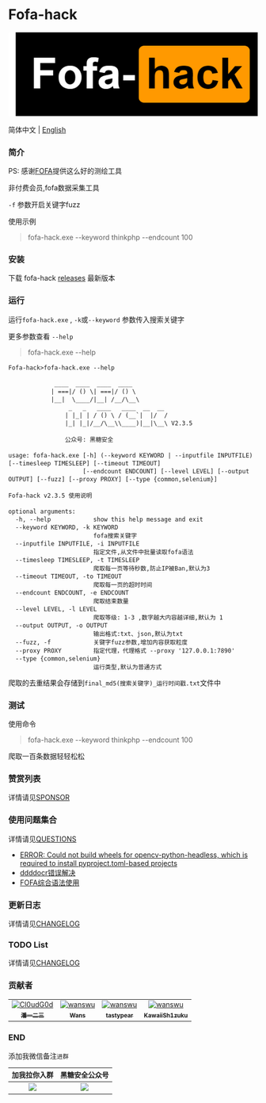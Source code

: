 # Fofa-hack

![Fofa-hack](./images/logo.png)

简体中文 | [English](./docs/EN_README.md)
### 简介

PS: 感谢[FOFA](https://fofa.info/)提供这么好的测绘工具

非付费会员,fofa数据采集工具

`-f` 参数开启关键字fuzz

使用示例
> fofa-hack.exe --keyword thinkphp --endcount 100
### 安装

下载 fofa-hack [releases](https://github.com/Cl0udG0d/Fofa-hack/releases) 最新版本

### 运行

运行`fofa-hack.exe` , `-k`或`--keyword` 参数传入搜索关键字

更多参数查看 `--help`

> fofa-hack.exe --help

```shell
Fofa-hack>fofa-hack.exe --help

             ____  ____  ____  ____
            | ===|/ () \| ===|/ () \
            |__|  \____/|__| /__/\__\
                 _   _   ____   ____  __  __
                | |_| | / () \ / (__`|  |/  /
                |_| |_|/__/\__\\____)|__|\__\ V2.3.5

                公众号: 黑糖安全

usage: fofa-hack.exe [-h] (--keyword KEYWORD | --inputfile INPUTFILE) [--timesleep TIMESLEEP] [--timeout TIMEOUT]
                     [--endcount ENDCOUNT] [--level LEVEL] [--output OUTPUT] [--fuzz] [--proxy PROXY] [--type {common,selenium}]

Fofa-hack v2.3.5 使用说明

optional arguments:
  -h, --help            show this help message and exit
  --keyword KEYWORD, -k KEYWORD
                        fofa搜索关键字
  --inputfile INPUTFILE, -i INPUTFILE
                        指定文件,从文件中批量读取fofa语法
  --timesleep TIMESLEEP, -t TIMESLEEP
                        爬取每一页等待秒数,防止IP被Ban,默认为3
  --timeout TIMEOUT, -to TIMEOUT
                        爬取每一页的超时时间
  --endcount ENDCOUNT, -e ENDCOUNT
                        爬取结束数量
  --level LEVEL, -l LEVEL
                        爬取等级: 1-3 ,数字越大内容越详细,默认为 1
  --output OUTPUT, -o OUTPUT
                        输出格式:txt、json,默认为txt
  --fuzz, -f            关键字fuzz参数,增加内容获取粒度
  --proxy PROXY         指定代理，代理格式 --proxy '127.0.0.1:7890'
  --type {common,selenium}
                        运行类型,默认为普通方式
```

爬取的去重结果会存储到`final_md5(搜索关键字)_运行时间戳.txt`文件中

### 测试

使用命令 

> fofa-hack.exe --keyword thinkphp --endcount 100

爬取一百条数据轻轻松松

### 赞赏列表

详情请见[SPONSOR](docs/SPONSOR.md)

### 使用问题集合

详情请见[QUESTIONS](docs/QUESTIONS.md)

+ [ERROR: Could not build wheels for opencv-python-headless, which is required to install pyproject.toml-based projects](docs/QUESTIONS.md#opencv-python错误)
+ [ddddocr错误解决](docs/QUESTIONS.md#ddddocr错误解决)
+ [FOFA综合语法使用](docs/QUESTIONS.md#FOFA综合语法使用)

### 更新日志

详情请见[CHANGELOG](docs/CHANGELOG.md)

### TODO List

详情请见[CHANGELOG](docs/TODO.md)

### 贡献者

<table>
<tr>
    <td align="center">
        <a href="https://github.com/Cl0udG0d">
            <img src="https://avatars.githubusercontent.com/u/45556496?v=4" width="100;" alt="Cl0udG0d"/>
            <br />
            <sub><b>潘一二三</b></sub>
        </a>
    </td>
    <td align="center">
        <a href="https://github.com/wanswu">
            <img src="https://avatars.githubusercontent.com/u/49047734?v=4" width="100;" alt="wanswu"/>
            <br />
            <sub><b>Wans</b></sub>
        </a>
    </td>
    <td align="center">
        <a href="https://github.com/tastypear">
            <img src="https://avatars.githubusercontent.com/u/1382667?v=4" width="100;" alt="wanswu"/>
            <br />
            <sub><b>tastypear</b></sub>
        </a>
    </td>
    <td align="center">
        <a href="https://github.com/KawaiiSh1zuku">
            <img src="https://avatars.githubusercontent.com/u/51824296?v=4" width="100;" alt="wanswu"/>
            <br />
            <sub><b>KawaiiSh1zuku</b></sub>
        </a>
    </td>
</tr>
</table>

### END 

添加我微信备注`进群`

|               加我拉你入群               |                                                            黑糖安全公众号                                                             |
|:----------------------------------------------------------: |:------------------------------------------------------------------------------------------------------------------------------:|
| <img src="https://springbird3.oss-cn-chengdu.aliyuncs.com/lianxiang/1a1f7894a170bec207e61bf86a01592.jpg" width="300"/> | <img src="https://springbird3.oss-cn-chengdu.aliyuncs.com/lianxiang/qrcode_for_gh_cead8e1080d6_430.jpg" width="300"/> |
